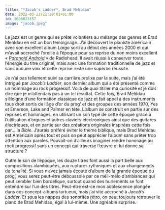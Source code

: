 ```yaml
---
title: "*Jacob's Ladder*, Brad Mehldau"
date: 2022-03-23T21:29:01+01:00
id: 1606023157 
image: "jacob.jpeg"
---
```


Le jazz est un genre qui se prête volontiers au mélange des genres et Brad Mehldau en est un bon témoignage. J’ai découvert le pianiste américain avec son excellent album *Largo* sorti au début des années 2000 et qui m’avait accroché l’oreille à l’époque pour sa reprise du non moins excellent « [*Paranoid Android*](https://www.youtube.com/watch?v=NZGQp6sWM4s) » de Radiohead. Il avait réussi à conserver toute l’énergie du titre original, mais avec une formation traditionnelle de jazz et sans aucune voix et cette reprise reste une superbe réussite.

Je n’ai pas tellement suivi sa carrière prolixe par la suite, mais j’ai été intrigué par *Jacob’s Ladder*, son dernier album qui a été présenté comme un hommage au rock progressif. Voilà de quoi titiller ma curiosité et je dois dire que je m’attendais pas à un tel résultat. Cette fois, Brad Mehldau s’éloigne d’une formation classique de jazz et fait appel à des instruments tous droit sortis de l’âge d’or du prog’ et des groupes des années 1970, Yes et Emerson, Lake and Palmer en tête. L’album se construit en partie sur des reprises et hommages, en utilisant un son typé de cette époque grâce à l’utilisation d’orgues et autres claviers électroniques ainsi que des guitares électriques, et en partie sur des créations originales inspirées cette fois par… la *Bible*. J’aurais préféré éviter le thème biblique, mais Brad Mehldau est Américain après tout et puis on peut apprécier l’album sans prêter trop attention aux paroles. Pouvait-on d’ailleurs imaginer rendre hommage au rock progressif sans un concept qui traverse l’œuvre et lui donne sa structure ?

Outre le son de l’époque, les douze titres font aussi la part belle aux compositions alambiquées, aux ruptures rythmiques et aux changements de tonalité. Si vous n’avez jamais écouté d’album de la grande époque du prog’, vous serez peut-être déboussolé par ce méli-mélo d’ambiances qui peut sembler bien bordélique, surtout quand des hurlements se font entendre sur l’un des titres. Peut-être est-ce mon adolescence plongée dans ces concept-albums tortueux, mais j’ai vite accroché à *Jacob’s Ladder*. Et sous les nappes des sonorités rétro, on peut toujours retrouver le piano de Brad Mehldau, égal à lui-même. Une agréable surprise.